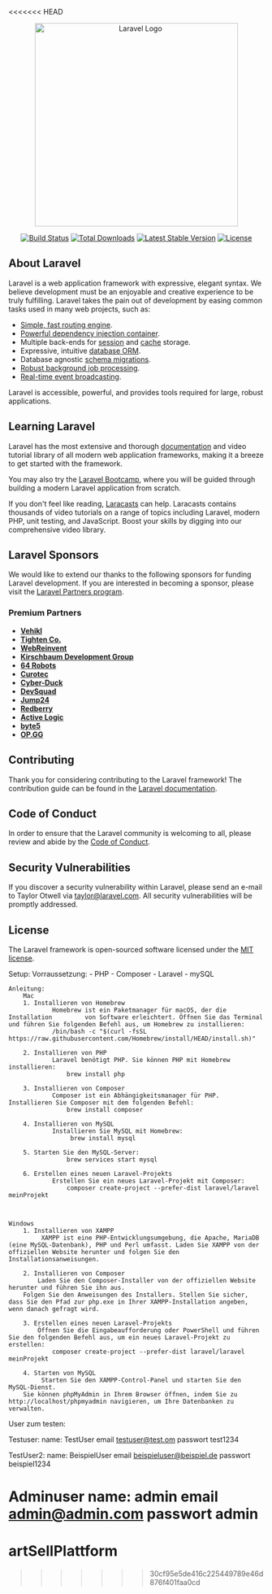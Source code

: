 <<<<<<< HEAD
<p align="center"><a href="https://laravel.com" target="_blank"><img src="https://raw.githubusercontent.com/laravel/art/master/logo-lockup/5%20SVG/2%20CMYK/1%20Full%20Color/laravel-logolockup-cmyk-red.svg" width="400" alt="Laravel Logo"></a></p>

<p align="center">
<a href="https://github.com/laravel/framework/actions"><img src="https://github.com/laravel/framework/workflows/tests/badge.svg" alt="Build Status"></a>
<a href="https://packagist.org/packages/laravel/framework"><img src="https://img.shields.io/packagist/dt/laravel/framework" alt="Total Downloads"></a>
<a href="https://packagist.org/packages/laravel/framework"><img src="https://img.shields.io/packagist/v/laravel/framework" alt="Latest Stable Version"></a>
<a href="https://packagist.org/packages/laravel/framework"><img src="https://img.shields.io/packagist/l/laravel/framework" alt="License"></a>
</p>

## About Laravel

Laravel is a web application framework with expressive, elegant syntax. We believe development must be an enjoyable and creative experience to be truly fulfilling. Laravel takes the pain out of development by easing common tasks used in many web projects, such as:

- [Simple, fast routing engine](https://laravel.com/docs/routing).
- [Powerful dependency injection container](https://laravel.com/docs/container).
- Multiple back-ends for [session](https://laravel.com/docs/session) and [cache](https://laravel.com/docs/cache) storage.
- Expressive, intuitive [database ORM](https://laravel.com/docs/eloquent).
- Database agnostic [schema migrations](https://laravel.com/docs/migrations).
- [Robust background job processing](https://laravel.com/docs/queues).
- [Real-time event broadcasting](https://laravel.com/docs/broadcasting).

Laravel is accessible, powerful, and provides tools required for large, robust applications.

## Learning Laravel

Laravel has the most extensive and thorough [documentation](https://laravel.com/docs) and video tutorial library of all modern web application frameworks, making it a breeze to get started with the framework.

You may also try the [Laravel Bootcamp](https://bootcamp.laravel.com), where you will be guided through building a modern Laravel application from scratch.

If you don't feel like reading, [Laracasts](https://laracasts.com) can help. Laracasts contains thousands of video tutorials on a range of topics including Laravel, modern PHP, unit testing, and JavaScript. Boost your skills by digging into our comprehensive video library.

## Laravel Sponsors

We would like to extend our thanks to the following sponsors for funding Laravel development. If you are interested in becoming a sponsor, please visit the [Laravel Partners program](https://partners.laravel.com).

### Premium Partners

- **[Vehikl](https://vehikl.com/)**
- **[Tighten Co.](https://tighten.co)**
- **[WebReinvent](https://webreinvent.com/)**
- **[Kirschbaum Development Group](https://kirschbaumdevelopment.com)**
- **[64 Robots](https://64robots.com)**
- **[Curotec](https://www.curotec.com/services/technologies/laravel/)**
- **[Cyber-Duck](https://cyber-duck.co.uk)**
- **[DevSquad](https://devsquad.com/hire-laravel-developers)**
- **[Jump24](https://jump24.co.uk)**
- **[Redberry](https://redberry.international/laravel/)**
- **[Active Logic](https://activelogic.com)**
- **[byte5](https://byte5.de)**
- **[OP.GG](https://op.gg)**

## Contributing

Thank you for considering contributing to the Laravel framework! The contribution guide can be found in the [Laravel documentation](https://laravel.com/docs/contributions).

## Code of Conduct

In order to ensure that the Laravel community is welcoming to all, please review and abide by the [Code of Conduct](https://laravel.com/docs/contributions#code-of-conduct).

## Security Vulnerabilities

If you discover a security vulnerability within Laravel, please send an e-mail to Taylor Otwell via [taylor@laravel.com](mailto:taylor@laravel.com). All security vulnerabilities will be promptly addressed.

## License

The Laravel framework is open-sourced software licensed under the [MIT license](https://opensource.org/licenses/MIT).

Setup:
    Vorraussetzung: 
        - PHP
        - Composer
        - Laravel
        - mySQL

    Anleitung: 
        Mac
        1. Installieren von Homebrew
                Homebrew ist ein Paketmanager für macOS, der die Installation         von Software erleichtert. Öffnen Sie das Terminal und führen Sie folgenden Befehl aus, um Homebrew zu installieren:
                /bin/bash -c "$(curl -fsSL https://raw.githubusercontent.com/Homebrew/install/HEAD/install.sh)"
        
        2. Installieren von PHP
                Laravel benötigt PHP. Sie können PHP mit Homebrew installieren:
                    brew install php
       
        3. Installieren von Composer
                Composer ist ein Abhängigkeitsmanager für PHP. Installieren Sie Composer mit dem folgenden Befehl:
                    brew install composer
       
        4. Installieren von MySQL
                Installieren Sie MySQL mit Homebrew:
                     brew install mysql
        
        5. Starten Sie den MySQL-Server:
                    brew services start mysql
        
        6. Erstellen eines neuen Laravel-Projekts
                Erstellen Sie ein neues Laravel-Projekt mit Composer:
                    composer create-project --prefer-dist laravel/laravel meinProjekt
    
    
    
    Windows
        1. Installieren von XAMPP
             XAMPP ist eine PHP-Entwicklungsumgebung, die Apache, MariaDB (eine MySQL-Datenbank), PHP und Perl umfasst. Laden Sie XAMPP von der offiziellen Website herunter und folgen Sie den Installationsanweisungen.

        2. Installieren von Composer
            Laden Sie den Composer-Installer von der offiziellen Website herunter und führen Sie ihn aus.
        Folgen Sie den Anweisungen des Installers. Stellen Sie sicher, dass Sie den Pfad zur php.exe in Ihrer XAMPP-Installation angeben, wenn danach gefragt wird.
        
        3. Erstellen eines neuen Laravel-Projekts
            Öffnen Sie die Eingabeaufforderung oder PowerShell und führen Sie den folgenden Befehl aus, um ein neues Laravel-Projekt zu erstellen:
                composer create-project --prefer-dist laravel/laravel meinProjekt
       
        4. Starten von MySQL
             Starten Sie den XAMPP-Control-Panel und starten Sie den MySQL-Dienst.
        Sie können phpMyAdmin in Ihrem Browser öffnen, indem Sie zu http://localhost/phpmyadmin navigieren, um Ihre Datenbanken zu verwalten.



User zum testen:

Testuser:
name: TestUser
email testuser@test.om
passwort test1234

TestUser2:
name: BeispielUser
email beispieluser@beispiel.de
passwort beispiel1234

Adminuser
name: admin
email admin@admin.com
passwort admin
=======
# artSellPlattform
>>>>>>> 30cf95e5de416c225449789e46d876f401faa0cd
